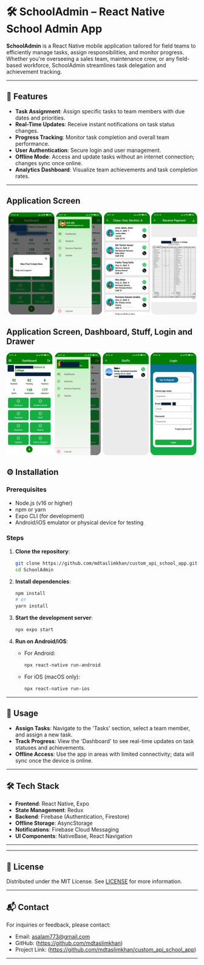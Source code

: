 # 🛠️ SchoolAdmin – React Native School Admin App

**SchoolAdmin** is a React Native mobile application tailored for field teams to efficiently manage tasks, assign responsibilities, and monitor progress. Whether you're overseeing a sales team, maintenance crew, or any field-based workforce, SchoolAdmin streamlines task delegation and achievement tracking.

---

## 📱 Features

- **Task Assignment**: Assign specific tasks to team members with due dates and priorities.
- **Real-Time Updates**: Receive instant notifications on task status changes.
- **Progress Tracking**: Monitor task completion and overall team performance.
- **User Authentication**: Secure login and user management.
- **Offline Mode**: Access and update tasks without an internet connection; changes sync once online.
- **Analytics Dashboard**: Visualize team achievements and task completion rates.

---

## Application Screen 

![Images!](assets/screen/school1.png)

## Application Screen, Dashboard, Stuff, Login and Drawer 
![Images!](assets/screen/school2.png)

## ⚙️ Installation

### Prerequisites

- Node.js (v16 or higher)
- npm or yarn
- Expo CLI (for development)
- Android/iOS emulator or physical device for testing

### Steps

1. **Clone the repository**:
   ```bash
   git clone https://github.com/mdtaslimkhan/custom_api_school_app.git
   cd SchoolAdmin
   ```

2. **Install dependencies**:
   ```bash
   npm install
   # or
   yarn install
   ```

3. **Start the development server**:
   ```bash
   npx expo start
   ```

4. **Run on Android/iOS**:
   - For Android:
     ```bash
     npx react-native run-android
     ```
   - For iOS (macOS only):
     ```bash
     npx react-native run-ios
     ```

---

## 🎯 Usage

- **Assign Tasks**: Navigate to the 'Tasks' section, select a team member, and assign a new task.
- **Track Progress**: View the 'Dashboard' to see real-time updates on task statuses and achievements.
- **Offline Access**: Use the app in areas with limited connectivity; data will sync once the device is online.

---

## 🛠️ Tech Stack

- **Frontend**: React Native, Expo
- **State Management**: Redux
- **Backend**: Firebase (Authentication, Firestore)
- **Offline Storage**: AsyncStorage
- **Notifications**: Firebase Cloud Messaging
- **UI Components**: NativeBase, React Navigation

---

---

## 📄 License

Distributed under the MIT License. See [LICENSE](LICENSE) for more information.

---

## 📬 Contact

For inquiries or feedback, please contact:

- Email: asalam773@gmail.com
- GitHub: (https://github.com/mdtaslimkhan)
- Project Link: (https://github.com/mdtaslimkhan/custom_api_school_app)

---
